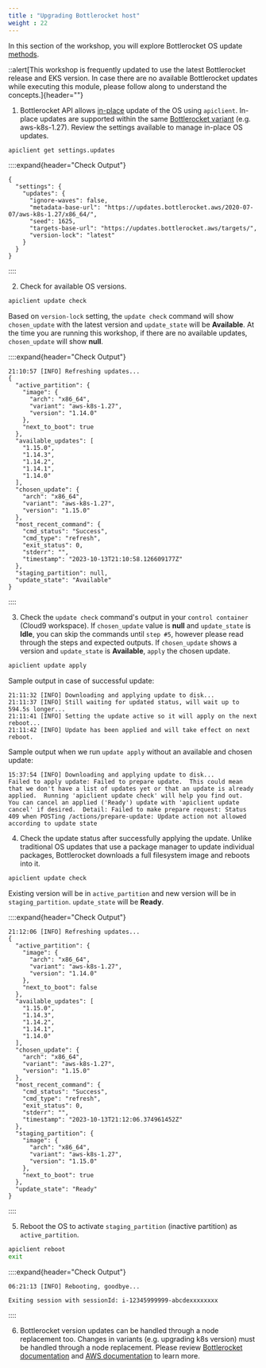 ```yaml
---
title : "Upgrading Bottlerocket host"
weight : 22
---
```


In this section of the workshop, you will explore Bottlerocket OS update [methods](https://bottlerocket.dev/en/os/latest/#/update/methods/).

::alert[This workshop is frequently updated to use the latest Bottlerocket release and EKS version. In case there are no available Bottlerocket updates while executing this module, please follow along to understand the concepts.]{header=""}

1. Bottlerocket API allows [in-place](https://bottlerocket.dev/en/os/latest/#/update/guidelines/) update of the OS using `apiclient`. In-place updates are supported within the same [Bottlerocket variant](https://bottlerocket.dev/en/os/latest/#/concepts/variants/) (e.g. aws-k8s-1.27). Review the settings available to manage in-place OS updates.

```bash
apiclient get settings.updates
```

::::expand{header="Check Output"}
```
{
  "settings": {
    "updates": {
      "ignore-waves": false,
      "metadata-base-url": "https://updates.bottlerocket.aws/2020-07-07/aws-k8s-1.27/x86_64/",
      "seed": 1625,
      "targets-base-url": "https://updates.bottlerocket.aws/targets/",
      "version-lock": "latest"
    }
  }
}
```
::::

2. Check for available OS versions.

```bash
apiclient update check
```

Based on `version-lock` setting, the `update check` command will show `chosen_update` with the latest version and `update_state` will be **Available**. At the time you are running this workshop, if there are no available updates, `chosen_update` will show **null**.

::::expand{header="Check Output"}
```
21:10:57 [INFO] Refreshing updates...
{
  "active_partition": {
    "image": {
      "arch": "x86_64",
      "variant": "aws-k8s-1.27",
      "version": "1.14.0"
    },
    "next_to_boot": true
  },
  "available_updates": [
    "1.15.0",
    "1.14.3",
    "1.14.2",
    "1.14.1",
    "1.14.0"
  ],
  "chosen_update": {
    "arch": "x86_64",
    "variant": "aws-k8s-1.27",
    "version": "1.15.0"
  },
  "most_recent_command": {
    "cmd_status": "Success",
    "cmd_type": "refresh",
    "exit_status": 0,
    "stderr": "",
    "timestamp": "2023-10-13T21:10:58.126609177Z"
  },
  "staging_partition": null,
  "update_state": "Available"
}
```
::::

3. Check the `update check` command's output in your `control container` (Cloud9 workspace). If `chosen_update` value is **null** and `update_state` is **Idle**, you can skip the commands until `step #5`, however please read through the steps and expected outputs. If `chosen_update` shows a version and `update_state` is **Available**, `apply` the chosen update.

```bash
apiclient update apply
```

Sample output in case of successful update:

```
21:11:32 [INFO] Downloading and applying update to disk...
21:11:37 [INFO] Still waiting for updated status, will wait up to 594.5s longer...
21:11:41 [INFO] Setting the update active so it will apply on the next reboot...
21:11:42 [INFO] Update has been applied and will take effect on next reboot.
```

Sample output when we run `update apply` without an available and chosen update:

```
15:37:54 [INFO] Downloading and applying update to disk...
Failed to apply update: Failed to prepare update.  This could mean that we don't have a list of updates yet or that an update is already applied.  Running 'apiclient update check' will help you find out.  You can cancel an applied ('Ready') update with 'apiclient update cancel' if desired.  Detail: Failed to make prepare request: Status 409 when POSTing /actions/prepare-update: Update action not allowed according to update state
```

4. Check the update status after successfully applying the update. Unlike traditional OS updates that use a package manager to update individual packages, Bottlerocket downloads a full filesystem image and reboots into it.

```bash
apiclient update check
```

Existing version will be in `active_partition` and new version will be in `staging_partition`. `update_state` will be **Ready**.

::::expand{header="Check Output"}
```
21:12:06 [INFO] Refreshing updates...
{
  "active_partition": {
    "image": {
      "arch": "x86_64",
      "variant": "aws-k8s-1.27",
      "version": "1.14.0"
    },
    "next_to_boot": false
  },
  "available_updates": [
    "1.15.0",
    "1.14.3",
    "1.14.2",
    "1.14.1",
    "1.14.0"
  ],
  "chosen_update": {
    "arch": "x86_64",
    "variant": "aws-k8s-1.27",
    "version": "1.15.0"
  },
  "most_recent_command": {
    "cmd_status": "Success",
    "cmd_type": "refresh",
    "exit_status": 0,
    "stderr": "",
    "timestamp": "2023-10-13T21:12:06.374961452Z"
  },
  "staging_partition": {
    "image": {
      "arch": "x86_64",
      "variant": "aws-k8s-1.27",
      "version": "1.15.0"
    },
    "next_to_boot": true
  },
  "update_state": "Ready"
}
```
::::

5. Reboot the OS to activate `staging_partition` (inactive partition) as `active_partition`.

```bash
apiclient reboot
exit
```

::::expand{header="Check Output"}
```
06:21:13 [INFO] Rebooting, goodbye...

Exiting session with sessionId: i-12345999999-abcdexxxxxxxx
```
::::

6. Bottlerocket version updates can be handled through a node replacement too. Changes in variants (e.g. upgrading k8s version) must be handled through a node replacement. Please review [Bottlerocket documentation](https://bottlerocket.dev/en/os/latest/#/concepts/variants/#variants-updating--migrating) and [AWS documentation](https://docs.aws.amazon.com/eks/latest/userguide/update-managed-node-group.html#mng-update) to learn more.
